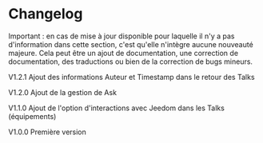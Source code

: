 # Changelog

Important : en cas de mise à jour disponible pour laquelle il n'y a pas d'information dans cette section, c'est qu'elle n'intègre aucune nouveauté majeure. Cela peut être un ajout de documentation, une correction de documentation, des traductions ou bien de la correction de bugs mineurs.

V1.2.1
Ajout des informations Auteur et Timestamp dans le retour des Talks

V1.2.0
Ajout de la gestion de Ask

V1.1.0
Ajout de l'option d'interactions avec Jeedom dans les Talks (équipements)

V1.0.0
Première version
